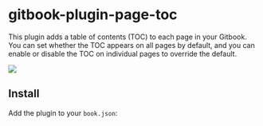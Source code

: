 # gitbook-plugin-page-toc

This plugin adds a table of contents (TOC) to each page in your Gitbook.
You can set whether the TOC appears on all pages by default, and you can enable or disable the TOC on individual pages to override the default.

![](https://raw.githubusercontent.com/aleung/gitbook-plugin-page-toc/master/doc/screenshot-1.png)

## Install

Add the plugin to your `book.json`:
